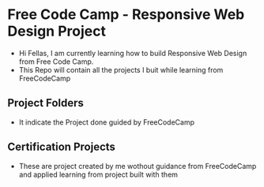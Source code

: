 # Free Code Camp - Responsive Web Design Project
- Hi Fellas, I am currently learning how to build Responsive Web Design from Free Code Camp. 
- This Repo will contain all the projects I buit while learning from FreeCodeCamp

## Project Folders
- It indicate the Project done guided by FreeCodeCamp

## Certification Projects
- These are project created by me wothout guidance from FreeCodeCamp and applied learning from project built with them
